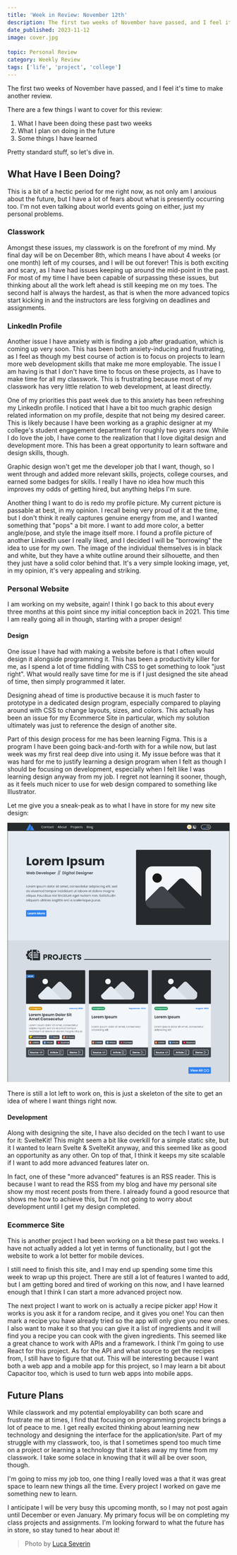 ```yaml
---
title: 'Week in Review: November 12th'
description: The first two weeks of November have passed, and I feel it's time to make another review.
date_published: 2023-11-12
image: cover.jpg

topic: Personal Review
category: Weekly Review
tags: ['life', 'project', 'college']
---
```


The first two weeks of November have passed, and I feel it's time to make another review.

There are a few things I want to cover for this review:

1. What I have been doing these past two weeks
2. What I plan on doing in the future
3. Some things I have learned

Pretty standard stuff, so let's dive in.

## What Have I Been Doing?

This is a bit of a hectic period for me right now, as not only am I anxious about the future, but I have a lot of fears about what is presently occurring too. I'm not even talking about world events going on either, just my personal problems.

### Classwork

Amongst these issues, my classwork is on the forefront of my mind. My final day will be on December 8th, which means I have about 4 weeks (or one month) left of my courses, and I will be out forever! This is both exciting and scary, as I have had issues keeping up around the mid-point in the past. For most of my time I have been capable of surpassing these issues, but thinking about all the work left ahead is still keeping me on my toes. The second half is always the hardest, as that is when the more advanced topics start kicking in and the instructors are less forgiving on deadlines and assignments.

### LinkedIn Profile

Another issue I have anxiety with is finding a job after graduation, which is coming up very soon. This has been both anxiety-inducing and frustrating, as I feel as though my best course of action is to focus on projects to learn more web development skills that make me more employable. The issue I am having is that I don't have time to focus on these projects, as I have to make time for all my classwork. This is frustrating because most of my classwork has very little relation to web development, at least directly.

One of my priorities this past week due to this anxiety has been refreshing my LinkedIn profile. I noticed that I have a bit too much graphic design related information on my profile, despite that not being my desired career. This is likely because I have been working as a graphic designer at my college's student engagement department for roughly two years now. While I do love the job, I have come to the realization that I love digital design and development more. This has been a great opportunity to learn software and design skills, though.

Graphic design won't get me the developer job that I want, though, so I went through and added more relevant skills, projects, college courses, and earned some badges for skills. I really I have no idea how much this improves my odds of getting hired, but anything helps I'm sure.

Another thing I want to do is redo my profile picture. My current picture is passable at best, in my opinion. I recall being very proud of it at the time, but I don't think it really captures genuine energy from me, and I wanted something that "pops" a bit more. I want to add more color, a better angle/pose, and style the image itself more. I found a profile picture of another LinkedIn user I really liked, and I decided I will be "borrowing" the idea to use for my own. The image of the individual themselves is in black and white, but they have a white outline around their silhouette, and then they just have a solid color behind that. It's a very simple looking image, yet, in my opinion, it's very appealing and striking.

### Personal Website

I am working on my website, again! I think I go back to this about every three months at this point since my initial conception back in 2021. This time I am really going all in though, starting with a proper design!

#### Design

One issue I have had with making a website before is that I often would design it alongside programming it. This has been a productivity killer for me, as I spend a lot of time fiddling with CSS to get something to look "just right". What would really save time for me is if I just designed the site ahead of time, then simply programmed it later.

Designing ahead of time is productive because it is much faster to prototype in a dedicated design program, especially compared to playing around with CSS to change layouts, sizes, and colors. This actually has been an issue for my Ecommerce Site in particular, which my solution ultimately was just to reference the design of another site.

Part of this design process for me has been learning Figma. This is a program I have been going back-and-forth with for a while now, but last week was my first real deep dive into using it. My issue before was that it was hard for me to justify learning a design program when I felt as though I should be focusing on development, especially when I felt like I was learning design anyway from my job. I regret not learning it sooner, though, as it feels much nicer to use for web design compared to something like Illustrator.

Let me give you a sneak-peak as to what I have in store for my new site design:

![A skeleton design of a website](image.png)

There is still a lot left to work on, this is just a skeleton of the site to get an idea of where I want things right now.

#### Development

Along with designing the site, I have also decided on the tech I want to use for it: SvelteKit! This might seem a bit like overkill for a simple static site, but it I wanted to learn Svelte & SvelteKit anyway, and this seemed like as good an opportunity as any other. On top of that, I think it keeps my site scalable if I want to add more advanced features later on.

In fact, one of these "more advanced" features is an RSS reader. This is because I want to read the RSS from my blog and have my personal site show my most recent posts from there. I already found a good resource that shows me how to achieve this, but I'm not going to worry about development until I get my design completed.

### Ecommerce Site

This is another project I had been working on a bit these past two weeks. I have not actually added a lot yet in terms of functionality, but I got the website to work a lot better for mobile devices.

I still need to finish this site, and I may end up spending some time this week to wrap up this project. There are still a lot of features I wanted to add, but I am getting bored and tired of working on this now, and I have learned enough that I think I can start a more advanced project now.

The next project I want to work on is actually a recipe picker app! How it works is you ask it for a random recipe, and it gives you one! You can then mark a recipe you have already tried so the app will only give you new ones. I also want to make it so that you can give it a list of ingredients and it will find you a recipe you can cook with the given ingredients. This seemed like a great chance to work with APIs and a framework. I think I'm going to use React for this project. As for the API and what source to get the recipes from, I still have to figure that out. This will be interesting because I want both a web app and a mobile app for this project, so I may learn a bit about Capacitor too, which is used to turn web apps into mobile apps.

## Future Plans

While classwork and my potential employability can both scare and frustrate me at times, I find that focusing on programming projects brings a lot of peace to me. I get really excited thinking about learning new technology and designing the interface for the application/site. Part of my struggle with my classwork, too, is that I sometimes spend too much time on a project or learning a technology that it takes away my time from my classwork. I take some solace in knowing that it will all be over soon, though.

I'm going to miss my job too, one thing I really loved was a that it was great space to learn new things all the time. Every project I worked on gave me something new to learn.

I anticipate I will be very busy this upcoming month, so I may not post again until December or even January. My primary focus will be on completing my class projects and assignments. I'm looking forward to what the future has in store, so stay tuned to hear about it!

> Photo by [Luca Severin](https://www.pexels.com/photo/a-platform-at-the-railway-station-in-city-18623745/)